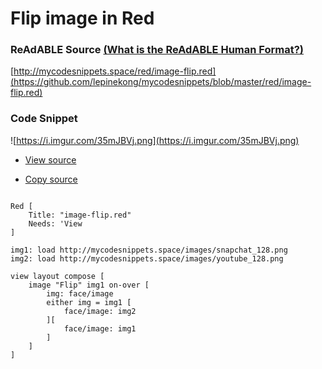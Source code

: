 
# Flip image in Red


### ReAdABLE Source [(What is the ReAdABLE Human Format?)](http://readablehumanformat.com)

[http://mycodesnippets.space/red/image-flip.red](https://github.com/lepinekong/mycodesnippets/blob/master/red/image-flip.red)


### Code Snippet

![https://i.imgur.com/35mJBVj.png](https://i.imgur.com/35mJBVj.png)
                    
- [View source](https://github.com/lepinekong/mycodesnippets/blob/master/redlang/src/image-flip.red)
                        
- [Copy source](https://raw.githubusercontent.com/lepinekong/mycodesnippets/master/redlang/src/image-flip.red)
                        


```red

Red [
    Title: "image-flip.red"
    Needs: 'View
]

img1: load http://mycodesnippets.space/images/snapchat_128.png
img2: load http://mycodesnippets.space/images/youtube_128.png

view layout compose [
    image "Flip" img1 on-over [
        img: face/image
        either img = img1 [
            face/image: img2
        ][
            face/image: img1
        ]
    ] 
]
        
```


